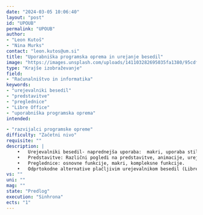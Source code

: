 ```yaml
---
date: "2024-03-05 10:06:40"
layout: "post"
id: "UPOUB"
permalink: "UPOUB"
author:
- "Leon Kutoš"
- "Nina Murks"
contact: "leon.kutos@um.si"
title: "Uporabniška programska oprema in urejanje besedil"
image: "https://images.unsplash.com/uploads/141103282695035fa1380/95cdfeef"
type: "Krajše izobraževanje"
field:
- "Računalništvo in informatika"
keywords:
- "urejevalniki besedil"
- "predstavitve"
- "preglednice"
- "Libre Office"
- "uporabniška programska oprema"
intended:

- "razvijalci programske opreme"
difficulty: "Začetni nivo"
requisite: ""
description: |
    •	Urejevalniki besedil- naprednejša uporaba:  makri, uporaba stilov, učinkovito delo s kompleksnimi dokumenti (knjigami), Latex.
    •	Predstavitve: Različni pogledi na predstavitve, animacije, urejanje prosojnic.
    •	Preglednice: osnovne funkcije, makri, kompleksne funkcije.
    •	Odprtokodne alternative plačljivim urejevalnikom besedil (Libre office).
vs: ""
uni: ""
mag: ""
state: "Predlog"
execution: "Sinhrona"
ects: "1"
---
```


